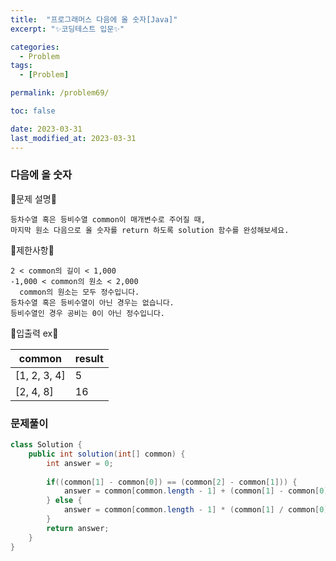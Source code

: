 ```yaml
---
title:  "프로그래머스 다음에 올 숫자[Java]"
excerpt: "✨코딩테스트 입문✨"

categories:
  - Problem
tags:
  - [Problem]

permalink: /problem69/

toc: false

date: 2023-03-31
last_modified_at: 2023-03-31
---
```

### 다음에 올 숫자

💫문제 설명💫

```
등차수열 혹은 등비수열 common이 매개변수로 주어질 때, 
마지막 원소 다음으로 올 숫자를 return 하도록 solution 함수를 완성해보세요.
```

💫제한사항💫

```
2 < common의 길이 < 1,000
-1,000 < common의 원소 < 2,000
  common의 원소는 모두 정수입니다.
등차수열 혹은 등비수열이 아닌 경우는 없습니다.
등비수열인 경우 공비는 0이 아닌 정수입니다.
```

💫입출력 ex💫

|common|result|
|------|---|
|[1, 2, 3, 4]|5|
|[2, 4, 8]|16|

### 문제풀이

```java
class Solution {
    public int solution(int[] common) {
        int answer = 0;
        
        if((common[1] - common[0]) == (common[2] - common[1])) {
            answer = common[common.length - 1] + (common[1] - common[0]);
        } else {
            answer = common[common.length - 1] * (common[1] / common[0]);
        }
        return answer;
    }
}
```
